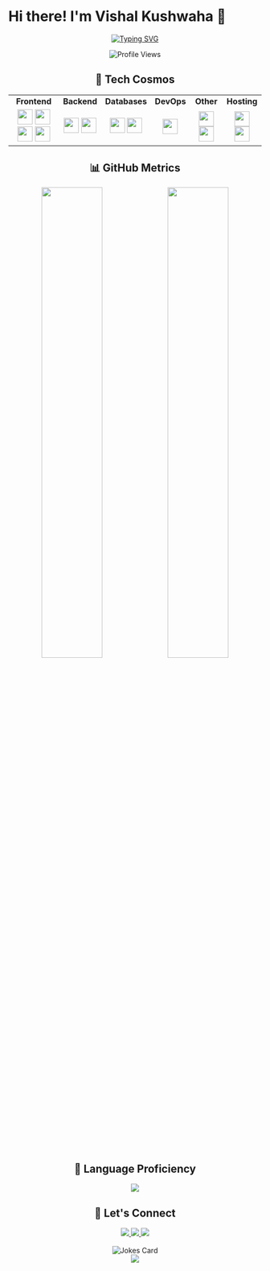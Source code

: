# Hi there! I'm Vishal Kushwaha 👋

<p align="center">
  <a href="https://github.com/vishal-50">
    <img src="https://readme-typing-svg.herokuapp.com?font=Fira+Code&size=18&duration=3000&pause=1000&color=00C2FF&center=true&vCenter=true&width=500&lines=Computer+Science+Graduate+%7C+8.7+CGPA;Full+Stack+Web+Developer;Innovative+Problem+Solver;Always+Learning%2C+Always+Growing" alt="Typing SVG" />
  </a>
</p>

<div align="center">
  <img src="https://komarev.com/ghpvc/?username=vishal-50&color=00C2FF&style=flat-square" alt="Profile Views">
</div>

<h2 align="center">🚀 Tech Cosmos</h2>

<div align="center">
  <table>
    <tr>
      <td align="center"><strong>Frontend</strong></td>
      <td align="center"><strong>Backend</strong></td>
      <td align="center"><strong>Databases</strong></td>
      <td align="center"><strong>DevOps</strong></td>
      <td align="center"><strong>Other</strong></td>
      <td align="center"><strong>Hosting</strong></td>
    </tr>
    <tr>
      <td align="center">
        <img width="30" src="https://cdn.jsdelivr.net/gh/devicons/devicon/icons/html5/html5-original.svg" />
        <img width="30" src="https://cdn.jsdelivr.net/gh/devicons/devicon/icons/css3/css3-original.svg" />
        <img width="30" src="https://cdn.jsdelivr.net/gh/devicons/devicon/icons/javascript/javascript-original.svg" />
        <img width="30" src="https://cdn.jsdelivr.net/gh/devicons/devicon/icons/react/react-original.svg" />
      </td>
      <td align="center">
        <img width="30" src="https://cdn.jsdelivr.net/gh/devicons/devicon/icons/nodejs/nodejs-original.svg" />
        <img width="30" src="https://cdn.jsdelivr.net/gh/devicons/devicon/icons/php/php-plain.svg" />
      </td>
      <td align="center">
        <img width="30" src="https://cdn.jsdelivr.net/gh/devicons/devicon/icons/mysql/mysql-original.svg" />
        <img width="30" src="https://cdn.jsdelivr.net/gh/devicons/devicon/icons/mongodb/mongodb-original.svg" />
      </td>
      <td align="center">
        <img width="30" src="https://cdn.jsdelivr.net/gh/devicons/devicon/icons/docker/docker-original.svg" />
      </td>
      <td align="center">
        <img width="30" src="https://cdn.jsdelivr.net/gh/devicons/devicon/icons/python/python-original.svg" />
        <img width="30" src="https://cdn.jsdelivr.net/gh/devicons/devicon/icons/java/java-original.svg" />
      </td>
      <td align="center">
        <img width="30" src="https://www.vectorlogo.zone/logos/hostinger/hostinger-icon.svg" />
        <img width="30" src="https://www.vectorlogo.zone/logos/netlify/netlify-icon.svg" />
      </td>
    </tr>
  </table>
</div>

<h2 align="center">📊 GitHub Metrics</h2>

<div align="center">
  <img width="49%" src="https://github-readme-stats.vercel.app/api?username=vishal-50&show_icons=true&theme=radical&bg_color=0D1117&hide_border=true" />
  <img width="49%" src="https://github-readme-streak-stats.herokuapp.com/?user=vishal-50&theme=radical&background=0D1117&hide_border=true" />
</div>

<h2 align="center">🌟 Language Proficiency</h2>

<div align="center">
  <img src="https://github-readme-stats.vercel.app/api/top-langs/?username=vishal-50&layout=compact&theme=radical&bg_color=0D1117&hide_border=true" />
</div>

<h2 align="center">🤝 Let's Connect</h2>

<div align="center">
  <a href="mailto:vk649990@gmail.com">
    <img src="https://img.shields.io/badge/-Email-D14836?style=for-the-badge&logo=Gmail&logoColor=white"/>
  </a>
  <a href="https://www.linkedin.com/in/vishal-kushwaha-1bab73235">
    <img src="https://img.shields.io/badge/-LinkedIn-0077B5?style=for-the-badge&logo=Linkedin&logoColor=white"/>
  </a>
  <a href="https://github.com/vishal-50">
    <img src="https://img.shields.io/badge/-GitHub-181717?style=for-the-badge&logo=GitHub&logoColor=white"/>
  </a>
</div>

<br>

<div align="center">
  <img src="https://readme-jokes.vercel.app/api" alt="Jokes Card" />
</div>

<div align="center">
  <img src="https://capsule-render.vercel.app/api?type=waving&color=00C2FF&height=100&section=footer&animation=twinkling"/>
</div>
